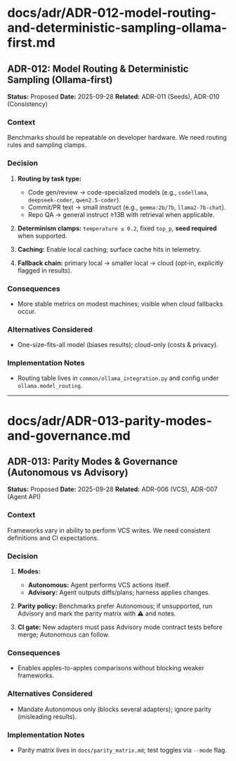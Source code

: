 # docs/adr/ADR-012-model-routing-and-deterministic-sampling-ollama-first.md

## ADR-012: Model Routing & Deterministic Sampling (Ollama‑first)

**Status:** Proposed
**Date:** 2025-09-28
**Related:** ADR-011 (Seeds), ADR-010 (Consistency)

### Context

Benchmarks should be repeatable on developer hardware. We need routing rules and sampling clamps.

### Decision

1. **Routing by task type:**

   * Code gen/review → code-specialized models (e.g., `codellama`, `deepseek-coder`, `qwen2.5-coder`).
   * Commit/PR text → small instruct (e.g., `gemma:2b/7b`, `llama2-7b-chat`).
   * Repo QA → general instruct ≥13B with retrieval when applicable.
2. **Determinism clamps:** `temperature ≤ 0.2`, fixed `top_p`, **seed required** when supported.
3. **Caching:** Enable local caching; surface cache hits in telemetry.
4. **Fallback chain:** primary local → smaller local → cloud (opt‑in, explicitly flagged in results).

### Consequences

* More stable metrics on modest machines; visible when cloud fallbacks occur.

### Alternatives Considered

* One-size-fits-all model (biases results); cloud-only (costs & privacy).

### Implementation Notes

* Routing table lives in `common/ollama_integration.py` and config under `ollama.model_routing`.

---

# docs/adr/ADR-013-parity-modes-and-governance.md

## ADR-013: Parity Modes & Governance (Autonomous vs Advisory)

**Status:** Proposed
**Date:** 2025-09-28
**Related:** ADR-006 (VCS), ADR-007 (Agent API)

### Context

Frameworks vary in ability to perform VCS writes. We need consistent definitions and CI expectations.

### Decision

1. **Modes:**

   * **Autonomous:** Agent performs VCS actions itself.
   * **Advisory:** Agent outputs diffs/plans; harness applies changes.
2. **Parity policy:** Benchmarks prefer Autonomous; if unsupported, run Advisory and mark the parity matrix with ⚠️ and notes.
3. **CI gate:** New adapters must pass Advisory mode contract tests before merge; Autonomous can follow.

### Consequences

* Enables apples-to-apples comparisons without blocking weaker frameworks.

### Alternatives Considered

* Mandate Autonomous only (blocks several adapters); ignore parity (misleading results).

### Implementation Notes

* Parity matrix lives in `docs/parity_matrix.md`; test toggles via `--mode` flag.
